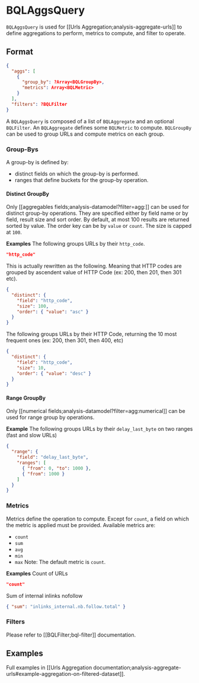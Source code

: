 # BQLAggsQuery

`BQLAggsQuery` is used for [[Urls Aggregation;analysis-aggregate-urls]] to define aggregations to perform, metrics to compute, and filter to operate.

## Format
```JSON
{
  "aggs": [
    {
      "group_by": ?Array<BQLGroupBy>,
      "metrics": Array<BQLMetric>
    }
  ],
  "filters": ?BQLFilter
}
```

A `BQLAggsQuery` is composed of a list of `BQLAggregate` and an optional `BQLFilter`. An `BQLAggregate` defines some `BQLMetric` to compute. `BQLGroupBy` can be used to group URLs and compute metrics on each group.


### Group-Bys
A group-by is defined by:
  - distinct fields on which the group-by is performed.
  - ranges that define buckets for the group-by operation.

#### Distinct GroupBy
Only [[aggregables fields;analysis-datamodel?filter=agg:]] can be used for distinct group-by operations. They are specified either by field name or by field, result size and sort order. By default, at most 100 results are returned sorted by value.
The order key can be by `value` or `count`. The size is capped at `100`.

**Examples**
The following groups URLs by their `http_code`.
```JSON
"http_code"
```

This is actually rewritten as the following. Meaning that HTTP codes are grouped by ascendent value of HTTP Code (ex: 200, then 201, then 301 etc).
```JSON
{
  "distinct": {
    "field": "http_code",
    "size": 100,
    "order": { "value": "asc" }
  }
}
```

The following groups URLs by their HTTP Code, returning the 10 most frequent ones (ex: 200, then 301, then 400, etc)
```JSON
{
  "distinct": {
    "field": "http_code",
    "size": 10,
    "order": { "value": "desc" }
  }
}
```

#### Range GroupBy
Only [[numerical fields;analysis-datamodel?filter=agg:numerical]] can be used for range group by operations.

**Example**
The following groups URLs by their `delay_last_byte` on two ranges (fast and slow URLs)
```JSON
{
  "range": {
    "field": "delay_last_byte",
    "ranges": [
      { "from": 0, "to": 1000 },
      { "from": 1000 }
    ]
  }
}
```

### Metrics
Metrics define the operation to compute. Except for `count`, a field on which the metric is applied must be provided. Available metrics are:
- `count`
- `sum`
- `avg`
- `min`
- `max`
Note: The default metric is `count`.

**Examples**
Count of URLs
```JSON
"count"
```
Sum of internal inlinks nofollow
```JSON
{ "sum": "inlinks_internal.nb.follow.total" }
```


### Filters

Please refer to [[BQLFilter;bql-filter]] documentation.


## Examples
Full examples in [[Urls Aggregation documentation;analysis-aggregate-urls#example-aggregation-on-filtered-dataset]].
